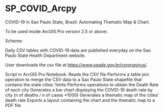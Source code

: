 # SP_COVID_Arcpy

COVID-19 in Sao Paulo State, Brazil: Automating Thematic Map & Chart.

To be used inside ArcGIS Pro version 2.5 or above. 

Scheme:

Daily CSV tables with COVID-19 data are published everyday on the Sao Paulo State Health Department website.

User downloads the csv file at https://www.seade.gov.br/coronavirus/

Script in ArcGIS Pro Notebook:
Reads the CSV file
Performs a table join operation to merge the CSV data to a Sao Paulo State shapefile that contains the state cities 'limits
Performs operations to obtain the Death Rate of each city
Generates a bar chart displaying the COVID-19 death rate by city (n of deaths / n of cases *1000)
Generates a thematic map of the cities’ death rate
Exports a layout containing the chart and the thematic map to a PDF file
